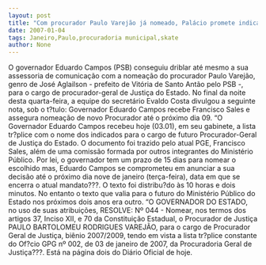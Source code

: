 ```yaml
---
layout: post
title: "Com procurador Paulo Varejão já nomeado, Palácio promete indicação até dia 9 de janeiro"
date: 2007-01-04
tags: Janeiro,Paulo,procuradoria municipal,skate
author: None
---
```

O governador Eduardo Campos (PSB) conseguiu driblar até mesmo a sua assessoria de comunicação com a nomeação do procurador Paulo Varejão, genro de José Aglailson - prefeito de Vitória de Santo Antão pelo PSB -, para o cargo de procurador-geral de Justiça do Estado.
No final da noite desta quarta-feira, a equipe do secretário Evaldo Costa divulgou a seguinte nota, sob o t?tulo: Governador Eduardo Campos recebe Francisco Sales e assegura nomeação de novo Procurador até o próximo dia 09.
“O Governador Eduardo Campos recebeu hoje (03.01), em seu gabinete, a lista tr?plice com o nome dos indicados para
 o cargo de futuro Procurador-Geral de Justiça do Estado. O documento foi trazido pelo atual PGE, Francisco Sales, além de uma comissão formada por outros integrantes do Ministério Público.
Por lei, o governador tem um prazo de 15 dias para nomear o escolhido mas, Eduardo Campos se comprometeu em anunciar a sua decisão até o próximo dia nove de janeiro (terça-feira), data em que se encerra o atual mandato???.
O texto foi distribu?do às 10 horas e dois minutos.
No entanto o texto que valia para o futuro do Ministério Público do Estado nos próximos dois anos era outro.
“O GOVERNADOR DO ESTADO, no uso de suas atribuições, RESOLVE: Nº 044 - Nomear, nos termos dos artigos 37, Inciso XII, e 70 da Constituição Estadual, o Procurador de Justiça PAULO BARTOLOMEU RODRIGUES VAREJÃO, para o cargo de Procurador Geral de Justiça, biênio 2007/2009, tendo em vista a lista tr?plice constante do Of?cio GPG nº 002, de 03 de janeiro de 2007, da Procuradoria Geral de Justiça???.
Está na página dois do Diário Oficial de hoje.  